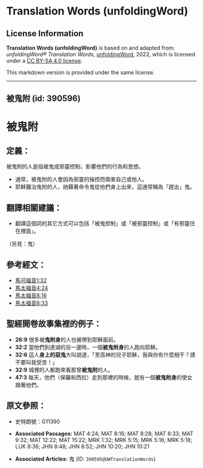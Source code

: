 # Translation Words (unfoldingWord)

## License Information

**Translation Words (unfoldingWord)** is based on and adapted from: _unfoldingWord® Translation Words_, [unfoldingWord](https://unfoldingword.org/utw), 2022, which is licensed under a [CC BY-SA 4.0 license](https://creativecommons.org/licenses/by-sa/4.0/legalcode.en).

This markdown version is provided under the same license.



--------------------------------

## 被鬼附 (id: 390596)

被鬼附
===

定義：
---

被鬼附的人是指被鬼或邪靈控制，影響他們的行為和思想。

* 通常，被鬼附的人會因為邪靈的操控而傷害自己或他人。
* 耶穌醫治鬼附的人，祂藉著命令鬼從他們身上出來，這通常稱為「趕出」鬼。

翻譯相關建議：
-------

* 翻譯這個詞的其它方式可以包括「被鬼控制」或「被邪靈控制」或「有邪靈住在裡面」。

（另見：鬼）

參考經文：
-----

* [馬可福音1:32](https://ref.ly/Mark1:32)
* [馬太福音4:24](https://ref.ly/Matt4:24)
* [馬太福音8:16](https://ref.ly/Matt8:16)
* [馬太福音8:33](https://ref.ly/Matt8:33)

聖經開卷故事集裡的例子：
------------

* **26:9** 很多被**鬼附身**的人也被帶到耶穌面前。
* **32:2** 當他們到達湖的另一邊時，一個**被鬼附身**的人跑向耶穌。
* **32:6** 這人**身上的惡鬼**大叫說道，「至高神的兒子耶穌，我與你有什麼相干？請不要叫我受苦！」
* **32:9** 城裡的人都跑來看那曾**被鬼附**的人。
* **47:3** 每天，他們（保羅和西拉）走到那裡的時候，就有一個**被鬼附身**的使女跟著他們。

原文參照：
-----

* 史特朗號：G11390

* **Associated Passages:** MAT 4:24; MAT 8:16; MAT 8:28; MAT 8:33; MAT 9:32; MAT 12:22; MAT 15:22; MRK 1:32; MRK 5:15; MRK 5:16; MRK 5:18; LUK 8:36; JHN 8:48; JHN 8:52; JHN 10:20; JHN 10:21
* **Associated Articles:** 鬼 (ID: `390595@UWTranslationWords`)

